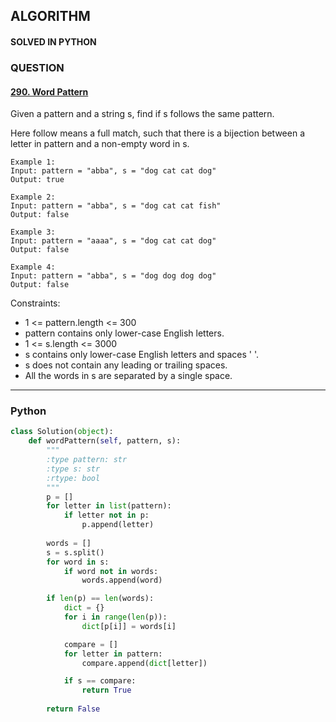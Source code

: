 ## ALGORITHM

#### SOLVED IN PYTHON
### QUESTION

#### [290. Word Pattern](https://leetcode.com/problems/word-pattern/)

Given a pattern and a string s, find if s follows the same pattern.

Here follow means a full match, such that there is a bijection between a letter in pattern and a non-empty word in s.

```
Example 1:
Input: pattern = "abba", s = "dog cat cat dog"
Output: true

Example 2:
Input: pattern = "abba", s = "dog cat cat fish"
Output: false

Example 3:
Input: pattern = "aaaa", s = "dog cat cat dog"
Output: false

Example 4:
Input: pattern = "abba", s = "dog dog dog dog"
Output: false
```

Constraints:

* 1 <= pattern.length <= 300
* pattern contains only lower-case English letters.
* 1 <= s.length <= 3000
* s contains only lower-case English letters and spaces ' '.
* s does not contain any leading or trailing spaces.
* All the words in s are separated by a single space.

-----

### Python

```py
class Solution(object):
    def wordPattern(self, pattern, s):
        """
        :type pattern: str
        :type s: str
        :rtype: bool
        """
        p = []
        for letter in list(pattern):
            if letter not in p:
                p.append(letter)
                
        words = []
        s = s.split()
        for word in s:
            if word not in words:
                words.append(word)

        if len(p) == len(words):
            dict = {}
            for i in range(len(p)):
                dict[p[i]] = words[i]

            compare = []
            for letter in pattern:
                compare.append(dict[letter])

            if s == compare:
                return True
            
        return False
```
